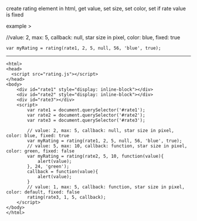 create rating element in html, get value, set size, set color, set if rate value is fixed

example >

//value: 2, max: 5, callback: null, star size in pixel, color: blue, fixed: true
```
var myRating = rating(rate1, 2, 5, null, 56, 'blue', true);
```
___
```
<html>
<head>
  <script src="rating.js"></script>
</head>
<body>
	<div id="rate1" style="display: inline-block"></div>
	<div id="rate2" style="display: inline-block"></div>
	<div id="rate3"></div>
	<script>
		var rate1 = document.querySelector('#rate1');
		var rate2 = document.querySelector('#rate2');
		var rate3 = document.querySelector('#rate3');
		
		// value: 2, max: 5, callback: null, star size in pixel, color: blue, fixed: true
		var myRating = rating(rate1, 2, 5, null, 56, 'blue', true);
		// value: 5, max: 10, callback: function, star size in pixel, color: green, fixed: false
		var myRating = rating(rate2, 5, 10, function(value){
			alert(value);
		}, 24, 'green');
		callback = function(value){
			alert(value);
		}
		// value: 1, max: 5, callback: function, star size in pixel, color: default, fixed: false
		rating(rate3, 1, 5, callback);
	</script>
</body>
</html>
```
